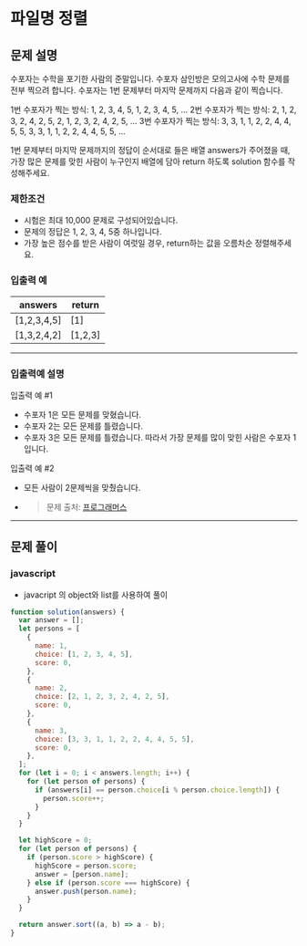 # **파일명 정렬**

## **문제 설명**

수포자는 수학을 포기한 사람의 준말입니다. 수포자 삼인방은 모의고사에 수학 문제를 전부 찍으려 합니다. 수포자는 1번 문제부터 마지막 문제까지 다음과 같이 찍습니다.

1번 수포자가 찍는 방식: 1, 2, 3, 4, 5, 1, 2, 3, 4, 5, ...
2번 수포자가 찍는 방식: 2, 1, 2, 3, 2, 4, 2, 5, 2, 1, 2, 3, 2, 4, 2, 5, ...
3번 수포자가 찍는 방식: 3, 3, 1, 1, 2, 2, 4, 4, 5, 5, 3, 3, 1, 1, 2, 2, 4, 4, 5, 5, ...

1번 문제부터 마지막 문제까지의 정답이 순서대로 들은 배열 answers가 주어졌을 때, 가장 많은 문제를 맞힌 사람이 누구인지 배열에 담아 return 하도록 solution 함수를 작성해주세요.

### **제한조건**

- 시험은 최대 10,000 문제로 구성되어있습니다.
- 문제의 정답은 1, 2, 3, 4, 5중 하나입니다.
- 가장 높은 점수를 받은 사람이 여럿일 경우, return하는 값을 오름차순 정렬해주세요.

### **입출력 예**

| answers     | return  |
| ----------- | ------- |
| [1,2,3,4,5] | [1]     |
| [1,3,2,4,2] | [1,2,3] |

---

### **입출력예 설명**

입출력 예 #1

- 수포자 1은 모든 문제를 맞혔습니다.
- 수포자 2는 모든 문제를 틀렸습니다.
- 수포자 3은 모든 문제를 틀렸습니다.
  따라서 가장 문제를 많이 맞힌 사람은 수포자 1입니다.

입출력 예 #2

- 모든 사람이 2문제씩을 맞췄습니다.
- > 문제 출처: [프로그래머스](https://programmers.co.kr/learn/courses/30/lessons/42840?language=javascript)

---

## 문제 풀이

### javascript

- javacript 의 object와 list를 사용하여 풀이

```javascript
function solution(answers) {
  var answer = [];
  let persons = [
    {
      name: 1,
      choice: [1, 2, 3, 4, 5],
      score: 0,
    },
    {
      name: 2,
      choice: [2, 1, 2, 3, 2, 4, 2, 5],
      score: 0,
    },
    {
      name: 3,
      choice: [3, 3, 1, 1, 2, 2, 4, 4, 5, 5],
      score: 0,
    },
  ];
  for (let i = 0; i < answers.length; i++) {
    for (let person of persons) {
      if (answers[i] == person.choice[i % person.choice.length]) {
        person.score++;
      }
    }
  }

  let highScore = 0;
  for (let person of persons) {
    if (person.score > highScore) {
      highScore = person.score;
      answer = [person.name];
    } else if (person.score === highScore) {
      answer.push(person.name);
    }
  }

  return answer.sort((a, b) => a - b);
}
```
